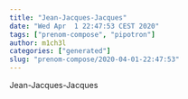 ```yaml
---
title: "Jean-Jacques-Jacques"
date: "Wed Apr  1 22:47:53 CEST 2020"
tags: ["prenom-compose", "pipotron"]
author: m1ch3l
categories: ["generated"]
slug: "prenom-compose/2020-04-01-22:47:53"
---
```


Jean-Jacques-Jacques
